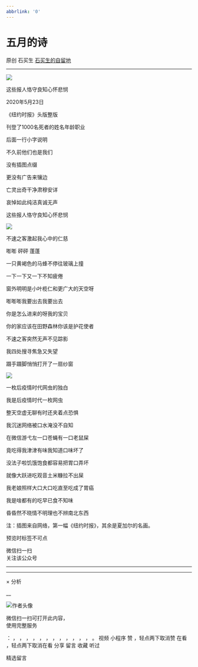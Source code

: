 ```yaml
---
abbrlink: '0'
---
```

#  五月的诗

原创  石买生  [ 石买生的自留地 ](javascript:void\(0\);)

__ _ _ _ _

![](https://mmbiz.qpic.cn/mmbiz_jpg/hVNLue76EhibkzB4qPzNoGviazlTKPEvlIGGfhnnwwqvXoqiat8DW9rVWeWcIibEQ6hhGTnV5LXP22c6lCibkXy4y0Q/640?wx_fmt=jpeg)

这些报人恪守良知心怀悲悯

2020年5月23日

《纽约时报》头版整版

刊登了1000名死者的姓名年龄职业

后面一行小字说明

不久前他们也是我们

没有插图点缀

更没有广告来镶边

亡灵出奇干净肃穆安详

哀悼如此纯洁真诚无声

这些报人恪守良知心怀悲悯

![](https://mmbiz.qpic.cn/mmbiz_jpg/hVNLue76EhibkzB4qPzNoGviazlTKPEvlIpXAzjJoD3NDOGdayvjGeoxCQaucuSRTH2YxsaEpcA0UA1I7QWL4D5A/640?wx_fmt=jpeg)

不速之客激起我心中的仁慈

嘭嘭 砰砰 蓬蓬

一只黄褐色的马蜂不停往玻璃上撞

一下一下又一下不知疲倦

窗外明明是小叶榄仁和更广大的天空呀

嘭嘭嘭我要出去我要出去

你是怎么进来的呀我的宝贝

你的家应该在田野森林你该是护花使者

不速之客突然无声不见踪影

我四处搜寻焦急又失望

蹑手蹑脚悄悄打开了一扇纱窗

![](https://mmbiz.qpic.cn/mmbiz_jpg/hVNLue76EhibkzB4qPzNoGviazlTKPEvlI2CF7lqicVDhzZPgMqEcLnYkVqvAhtMn1jn1BdzPbp8fSv31ks85NrXw/640?wx_fmt=jpeg)

一枚后疫情时代网虫的独白

我是后疫情时代一枚网虫

整天空虚无聊有时还夹着点恐惧

我沉迷网络被口水淹没不自知

在微信游弋左一口苍蝇有一口老鼠屎

竟吃得我津津有味我知道口味坏了

没法子啦饥饿饱食都容易把胃口弄坏

就像大跃进吃观音土米糠拉不出屎

我老娘照样大口大口吃直至吃成了胃癌

我是啥都有的吃早已食不知味

昏昏然不晓情不明理也不辨南北东西

注：插图来自网络，第一幅《纽约时报》，其余是夏加尔的名画。

预览时标签不可点

微信扫一扫  
关注该公众号





****



****



×  分析

__

![作者头像](http://mmbiz.qpic.cn/mmbiz_png/hVNLue76EhibricgkQZeT964ria54dgJkqVBX9ibyvn7PmGOltlupHdVshOibeQZDSypqiaIBNKdw8cwXfXfBZkPVgVg/0?wx_fmt=png)

微信扫一扫可打开此内容，  
使用完整服务

：  ，  ，  ，  ，  ，  ，  ，  ，  ，  ，  ，  ，  。  视频  小程序  赞  ，轻点两下取消赞  在看  ，轻点两下取消在看
分享  留言  收藏  听过

精选留言


